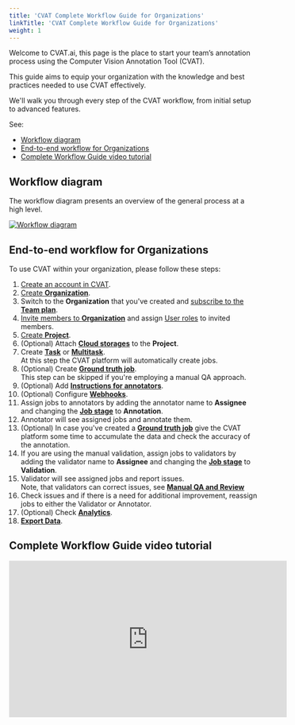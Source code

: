 ```yaml
---
title: 'CVAT Complete Workflow Guide for Organizations'
linkTitle: 'CVAT Complete Workflow Guide for Organizations'
weight: 1
---
```


Welcome to CVAT.ai, this page is the place to start your team’s
annotation process using the Computer Vision Annotation Tool (CVAT).

This guide aims to equip your organization with the knowledge
and best practices needed to use CVAT effectively.

We'll walk you through every step of the CVAT workflow,
from initial setup to advanced features.

See:

- [Workflow diagram](#workflow-diagram)
- [End-to-end workflow for Organizations](#end-to-end-workflow-for-organizations)
- [Complete Workflow Guide video tutorial](#complete-workflow-guide-video-tutorial)

## Workflow diagram

The workflow diagram presents an overview of the general process at a high level.

[![Workflow diagram](/images/cvat-workflow-bpmn.png)](/images/cvat-workflow-bpmn.png)

## End-to-end workflow for Organizations

To use CVAT within your organization, please follow these steps:

1. [Create an account in CVAT](/docs/manual/basics/registration/).
2. [Create **Organization**](/docs/manual/advanced/organization/).
3. Switch to the **Organization** that you've
   created and [subscribe to the **Team plan**](/docs/enterprise/subscription-managment/#team-plan).
4. [Invite members to **Organization**](/docs/manual/advanced/organization/#invite-members-into-organization) and
   assign [User roles](/docs/manual/advanced/iam_user_roles/) to invited members.
5. [Create **Project**](/docs/manual/advanced/projects/).
6. (Optional) Attach [**Cloud storages**](/docs/manual/basics/attach-cloud-storage/) to the **Project**.
7. Create [**Task**](/docs/manual/basics/create_an_annotation_task/) or [
   **Multitask**](/docs/manual/basics/create-multi-tasks/).
   <br>At this step the CVAT platform will automatically create
   jobs.
8. (Optional) Create [**Ground truth job**](/docs/manual/advanced/analytics-and-monitoring/auto-qa/).
   <br>This step can be skipped if you're employing a manual QA approach.
9. (Optional) Add [**Instructions for annotators**](/docs/manual/advanced/specification/).
10. (Optional) Configure [**Webhooks**](/docs/administration/advanced/webhooks/).
11. Assign jobs to annotators by adding the annotator name to **Assignee** and
    changing the [**Job stage**](https://opencv.github.io/cvat/docs/manual/advanced/iam_user_roles/#job-stage)
    to **Annotation**.
12. Annotator will see assigned jobs and annotate them.
13. (Optional) In case you've created
    a [**Ground truth job**](/docs/manual/advanced/analytics-and-monitoring/auto-qa/)
    give the CVAT platform some time to accumulate the data and
    check the accuracy of the annotation.
14. If you are using the manual validation,
    assign jobs to validators by adding the validator name to **Assignee** and
    changing the [**Job stage**](https://opencv.github.io/cvat/docs/manual/advanced/iam_user_roles/#job-stage)
    to **Validation**.
15. Validator will see assigned jobs and report issues.
    <br>Note, that validators can correct issues,
    see [**Manual QA and Review**](/docs/manual/advanced/analytics-and-monitoring/manual-qa/)
16. Check issues and if there is a need for additional improvement, reassign jobs to
    either the Validator or Annotator.
17. (Optional) Check [**Analytics**](/docs/manual/advanced/analytics-and-monitoring/analytics-in-cloud/).
18. [**Export Data**](/docs/manual/advanced/formats/).

## Complete Workflow Guide video tutorial

<!--lint disable maximum-line-length-->

<iframe width="560" height="315" src="https://www.youtube.com/embed/uI2OEoR08ME?si=0OTHPwgxGx30Gax7" title="YouTube video player" frameborder="0" allow="accelerometer; autoplay; clipboard-write; encrypted-media; gyroscope; picture-in-picture; web-share" allowfullscreen></iframe>

<!--lint enable maximum-line-length-->
